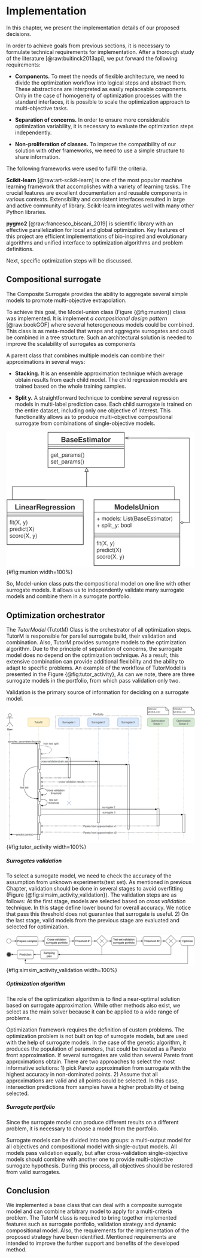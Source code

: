 Implementation
==============

In this chapter, we present the implementation details of our proposed
decisions.

In order to achieve goals from previous sections, it is necessary
to formulate technical requirements for implementation. After a thorough
study of the literature [@raw:buitinck2013api], we put forward the following
requirements:

-   **Components.** To meet the needs of flexible architecture, we need
    to divide the optimization workflow into logical steps and abstract
    them. These abstractions are interpreted as easily replaceable
    components. Only in the case of homogeneity of optimization
    processes with the standard interfaces, it is possible to scale the
    optimization approach to multi-objective tasks.

-   **Separation of concerns.** In order to ensure more considerable
    optimization variability, it is necessary to evaluate the
    optimization steps independently.

-   **Non-proliferation of classes.** To improve the compatibility of
    our solution with other frameworks, we need to use a simple
    structure to share information.

The following frameworks were used to fulfill the criteria.

**Scikit-learn** [@raw:art-scikit-learn] is one of the most popular machine
learning framework that accomplishes with a variety of learning tasks.
The crucial features are excellent documentation and reusable components
in various contexts. Extensibility and consistent interfaces resulted in
large and active community of library. Scikit-learn integrates well with
many other Python libraries.

**pygmo2** [@raw:francesco_biscani_2019] is scientific library with an
effective parallelization for local and global optimization. Key
features of this project are efficient implementations of bio-inspired
and evolutionary algorithms and unified interface to optimization
algorithms and problem definitions.

Next, specific optimization steps will be discussed.

Compositional surrogate
-----------------------

The Composite Surrogate provides the ability to aggregate several simple
models to promote multi-objective extrapolation.

To achieve this goal, the Model-union class (Figure {@fig:munion})
class was implemented. It is implement *a compositional design pattern*
[@raw:bookGOF] where several heterogeneous models could be combined. This
class is as meta-model that wraps and aggregate surrogates and could be
combined in a tree structure. Such an architectural solution is needed
to improve the scalability of surrogates as components

A parent class that combines multiple models can combine their
approximations in several ways:

-   **Stacking.** It is an ensemble approximation technique which
    average obtain results from each child model. The child regression
    models are trained based on the whole training samples.

-   **Split y.** A straightforward technique to combine several
    regression models in multi-label prediction case. Each child
    surrogate is trained on the entire dataset, including only one
    objective of interest. This functionality allows as to produce
    multi-objective compositional surrogate from combinations of
    single-objective models.

![Class diagram of ModelsUnion](images/munion_class.svg){#fig:munion width=100%}

So, Model-union class puts the compositional model on one line with
other surrogate models. It allows us to independently validate many
surrogate models and combine them in a surrogate portfolio.

Optimization orchestrator
-------------------------

The *TutorModel* (TutotM) Class is the orchestrator of all optimization
steps. TutorM is responsible for parallel surrogate build, their
validation and combination. Also, TutorM provides surrogate models to
the optimization algorithm. Due to the principle of separation of
concerns, the surrogate model does no depend on the optimization
technique. As a result, this extensive combination can provide
additional flexibility and the ability to adapt to specific problems. An
example of the workflow of TutorModel is presented in the Figure
{@fig:tutor_activity}, As can we note, there are three surrogate
models in the portfolio, from which pass validation only two.

Validation is the primary source of information for deciding on a
surrogate model.

![Optimization iteration with three surrogate models and two optimizers](images/portfolio_validation_solv.svg){#fig:tutor_activity width=100%}

##### Surrogates validation

To select a surrogate model, we need to check the accuracy of the
assumption from unknown experiments(test set). As mentioned in previous
Chapter, validation should be done in several stages to
avoid overfitting (Figure {@fig:simsim_activity_validation}). The
validation steps are as follows: At the first stage, models are selected
based on *cross validation* technique. In this stage define lower bound
for overall accuracy. We notice that pass this threshold does not
guarantee that surrogate is useful. 2) On the last stage, valid models
from the previous stage are evaluated and selected for optimization.

![General optimization workflow for model-based optimization iteration with validation in two stages.](images/simsim_activity_workflow.svg){#fig:simsim_activity_validation width=100%}

##### Optimization algorithm

The role of the optimization algorithm is to find a near-optimal
solution based on surrogate approximation. While other methods also
exist, we select as the main solver because it can be applied to a wide
range of problems.

Optimization framework requires the definition of custom problems. The
optimization problem is not built on top of surrogate models, but are
used with the help of surrogate models. In the case of the genetic
algorithm, it produces the population of parameters, that could be
treated as a Pareto front approximation. If several surrogates are valid
than several Pareto front approximations obtain. There are two
approaches to select the most informative solutions: 1) pick Pareto
approximation from surrogate with the highest accuracy in non-dominated
points. 2) Assume that all approximations are valid and all points could
be selected. In this case, intersection predictions from samples have a
higher probability of being selected.

##### Surrogate portfolio

Since the surrogate model can produce different results on a different
problem, it is necessary to choose a model from the portfolio.

Surrogate models can be divided into two groups: a multi-output model
for all objectives and compositional model with single-output models.
All models pass validation equally, but after cross-validation
single-objective models should combine with another one to provide
multi-objective surrogate hypothesis. During this process, all
objectives should be restored from valid surrogates.

Conclusion
----------

We implemented a base class that can deal with a composite surrogate
model and can combine arbitrary model to apply for a multi-criteria
problem. The TutorM class is required to bring together implemented
features such as surrogate portfolio, validation strategy and dynamic
compositional model. Also, the requirements for the implementation of
the proposed strategy have been identified. Mentioned requirements are
intended to improve the further support and benefits of the developed
method.
